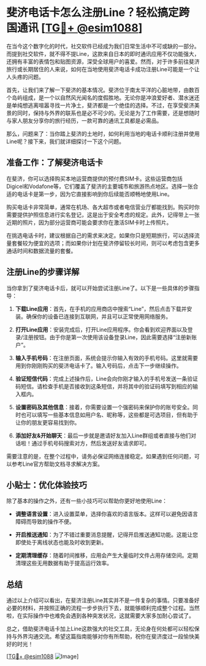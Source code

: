 # 斐济电话卡怎么注册Line？轻松搞定跨国通讯 [[TG💪+ @esim1088](https://t.me/s/esim1088)]

在当今这个数字化的时代，社交软件已经成为我们日常生活中不可或缺的一部分。而提到社交软件，就不得不提Line，这款来自日本的即时通讯应用不仅功能强大，还拥有丰富的表情包和贴图资源，深受全球用户的喜爱。然而，对于许多前往斐济旅行或长期居住的人来说，如何在当地使用斐济电话卡成功注册Line可能是一个让人头疼的问题。

首先，让我们来了解一下斐济的基本情况。斐济位于南太平洋的心脏地带，由数百个岛屿组成，是一个以自然风光闻名的度假胜地。无论你是冲浪爱好者、潜水迷还是单纯想逃离喧嚣寻找一片净土，斐济都是一个绝佳的选择。不过，在享受斐济美景的同时，保持与外界的联系也是必不可少的。无论是为了工作需要，还是想随时与家人朋友分享你的旅行经历，一款可靠的通讯工具都是必需品。

那么，问题来了：当你踏上斐济的土地时，如何利用当地的电话卡顺利注册并使用Line呢？接下来，我们就详细探讨一下这个问题。

## 准备工作：了解斐济电话卡

在斐济，你可以选择购买本地运营商提供的预付费SIM卡。这些运营商包括Digicel和Vodafone等，它们覆盖了斐济的主要城市和旅游热点地区。选择一张合适的电话卡是第一步，因为它直接影响到你后续能否顺畅地使用Line。

购买电话卡非常简单，通常在机场、各大超市或者电信营业厅都能找到。购买时你需要提供护照信息进行实名登记，这是出于安全考虑的规定。此外，记得带上一张近期的照片，因为部分运营商可能会要求你在激活SIM卡时上传照片。

在挑选电话卡时，建议根据自己的需求来决定。如果你只是短期旅行，可以选择流量套餐较为便宜的选项；而如果你计划在斐济停留较长时间，则可以考虑包含更多通话时间和数据流量的套餐。

## 注册Line的步骤详解

当你拿到了斐济电话卡后，就可以开始尝试注册Line了。以下是一些具体的步骤指导：

1. **下载Line应用**：首先，在手机的应用商店中搜索“Line”，然后点击下载并安装。确保你的设备已连接到互联网，并且可以正常使用网络服务。

2. **打开Line应用**：安装完成后，打开Line应用程序。你会看到欢迎界面以及登录/注册按钮。由于你是第一次使用该设备登录Line，因此需要选择“注册新账户”。

3. **输入手机号码**：在注册页面，系统会提示你输入有效的手机号码。这里就需要用到你刚刚购买的斐济电话卡了。输入号码后，点击下一步继续操作。

4. **验证短信代码**：完成上述操作后，Line会向你刚才输入的手机号发送一条验证码短信。请检查手机是否接收到这条短信，并将其中的验证码填写到相应的输入框内。

5. **设置密码及其他信息**：接着，你需要设置一个强密码来保护你的账号安全。同时也可以填写一些基本信息如用户名、昵称等，这些都是可选项目，但有助于让你的朋友更容易找到你。

6. **添加好友&开始聊天**：最后一步就是邀请好友加入Line群组或者直接与他们对话啦！通过手机号码搜索对方，然后发送好友请求即可。

需要注意的是，在整个过程中，请务必保证网络连接稳定。如果遇到任何问题，可以参考Line官方帮助文档寻求解决方案。

## 小贴士：优化体验技巧

除了基本的操作之外，还有一些小技巧可以帮助你更好地使用Line：

- **调整语言设置**：进入设置菜单，选择你喜欢的语言版本。这样可以避免因语言障碍而导致的操作不便。
  
- **开启推送通知**：为了不错过重要消息提醒，记得开启推送通知功能。这能让您即使处于离线状态也能及时收到更新。
  
- **定期清理缓存**：随着时间推移，应用会产生大量临时文件占用存储空间。定期清理这些无用数据有助于提高运行效率。

## 总结

通过以上介绍可以看出，在斐济注册Line其实并不是一件复杂的事情。只要准备好必要的材料，并按照正确的流程一步步执行下去，就能够顺利完成整个过程。当然啦，在实际操作中也难免会遇到各种突发状况，这就需要大家多加耐心尝试了。

总之，借助斐济电话卡加上Line这款强大的社交工具，无论身在何处都可以轻松保持与外界沟通交流。希望这篇指南能够对你有所帮助，祝你在斐济度过一段愉快美好的时光！

[[TG💪+ @esim1088](https://t.me/s/esim1088) ![Image](https://i.postimg.cc/4NQfJmqS/Snipaste-2025-05-13-00-14-12.png)]